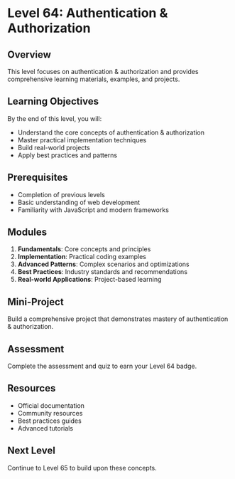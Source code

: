 # Level 64: Authentication & Authorization

## Overview
This level focuses on authentication & authorization and provides comprehensive learning materials, examples, and projects.

## Learning Objectives
By the end of this level, you will:
- Understand the core concepts of authentication & authorization
- Master practical implementation techniques
- Build real-world projects
- Apply best practices and patterns

## Prerequisites
- Completion of previous levels
- Basic understanding of web development
- Familiarity with JavaScript and modern frameworks

## Modules
1. **Fundamentals**: Core concepts and principles
2. **Implementation**: Practical coding examples
3. **Advanced Patterns**: Complex scenarios and optimizations
4. **Best Practices**: Industry standards and recommendations
5. **Real-world Applications**: Project-based learning

## Mini-Project
Build a comprehensive project that demonstrates mastery of authentication & authorization.

## Assessment
Complete the assessment and quiz to earn your Level 64 badge.

## Resources
- Official documentation
- Community resources
- Best practices guides
- Advanced tutorials

## Next Level
Continue to Level 65 to build upon these concepts.

